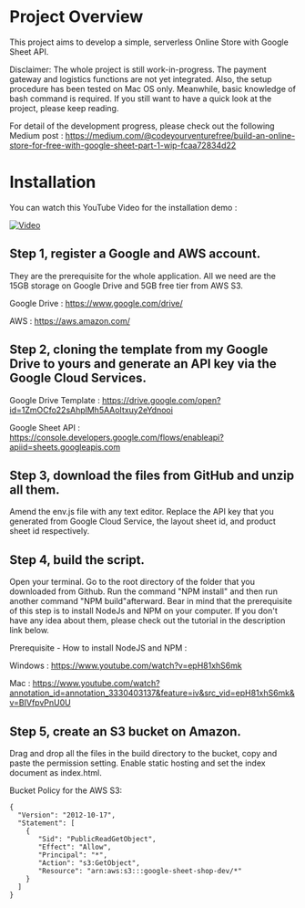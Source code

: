 # Project Overview

This project aims to develop a simple, serverless Online Store with Google Sheet API.

Disclaimer: The whole project is still work-in-progress. The payment gateway and logistics functions are not yet integrated. Also, the setup procedure has been tested on Mac OS only. Meanwhile, basic knowledge of bash command is required. If you still want to have a quick look at the project, please keep reading.

For detail of the development progress, please check out the following Medium post :
https://medium.com/@codeyourventurefree/build-an-online-store-for-free-with-google-sheet-part-1-wip-fcaa72834d22

# Installation

You can watch this YouTube Video for the installation demo :

[![Video](https://img.youtube.com/vi/1GfxFFv10iQ/0.jpg)](https://youtu.be/1GfxFFv10iQ)

## Step 1, register a Google and AWS account. 
They are the prerequisite for the whole application. All we need are the 15GB storage on Google Drive and 5GB free tier from AWS S3.

Google Drive : https://www.google.com/drive/

AWS : https://aws.amazon.com/

## Step 2, cloning the template from my Google Drive to yours and generate an API key via the Google Cloud Services.

Google Drive Template : https://drive.google.com/open?id=1ZmOCfo22sAhplMh5AAoItxuy2eYdnooi

Google Sheet API : https://console.developers.google.com/flows/enableapi?apiid=sheets.googleapis.com


## Step 3, download the files from GitHub and unzip all them. 
Amend the env.js file with any text editor. Replace the API key that you generated from Google Cloud Service, the layout sheet id, and product sheet id respectively.

## Step 4, build the script.
Open your terminal. Go to the root directory of the folder that you downloaded from Github. Run the command "NPM install" and then run another command "NPM build"afterward. Bear in mind that the prerequisite of this step is to install NodeJs and NPM on your computer. If you don't have any idea about them, please check out the tutorial in the description link below.

Prerequisite - How to install NodeJS and NPM :

Windows : https://www.youtube.com/watch?v=epH81xhS6mk

Mac : https://www.youtube.com/watch?annotation_id=annotation_3330403137&feature=iv&src_vid=epH81xhS6mk&v=BIVfpvPnU0U

## Step 5, create an S3 bucket on Amazon. 
Drag and drop all the files in the build directory to the bucket, copy and paste the permission setting. Enable static hosting and set the index document as index.html.

Bucket Policy for the AWS S3:
```
{
  "Version": "2012-10-17",
  "Statement": [
    {
       "Sid": "PublicReadGetObject",
       "Effect": "Allow",
       "Principal": "*",
       "Action": "s3:GetObject",
       "Resource": "arn:aws:s3:::google-sheet-shop-dev/*"
    }
  ]
}
```
